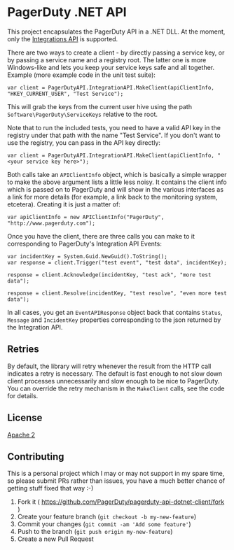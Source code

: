 PagerDuty .NET API
==================

This project encapsulates the PagerDuty API in a .NET DLL. At the moment,
only the [Integrations API](https://developer.pagerduty.com/documentation/integration/events)
is supported. 

There are two ways to create a client - by directly passing a service key, or 
by passing a service name and a registry root. The latter one is more Windows-like
and lets you keep your service keys safe and all together. Example (more example
code in the unit test suite):

	var client = PagerDutyAPI.IntegrationAPI.MakeClient(apiClientInfo, "HKEY_CURRENT_USER", "Test Service");
            
This will grab the keys from the current user hive using the path ```Software\PagerDuty\ServiceKeys``` relative to the root.

Note that to run the included tests, you need to have a valid API key in the registry under that path 
with the name "Test Service". If you don't want to use the registry, you can pass in the API key directly:

	var client = PagerDutyAPI.IntegrationAPI.MakeClient(apiClientInfo, "<your service key here>");
	
Both calls take an ```APIClientInfo``` object, which is basically a simple wrapper to make the above argument lists a little less noisy. It contains the client info which is passed on to PagerDuty	and will show in the various interfaces as a link for more details (for example, a link back to the monitoring system, etcetera). Creating it is just a matter of:

	var apiClientInfo = new APIClientInfo("PagerDuty", "http://www.pagerduty.com");
	
Once you have the client, there are three calls you can make to it corresponding to PagerDuty's Integration API Events:

	var incidentKey = System.Guid.NewGuid().ToString();
	var response = client.Trigger("test event", "test data", incidentKey);
	
	response = client.Acknowledge(incidentKey, "test ack", "more test data");
	
	response = client.Resolve(incidentKey, "test resolve", "even more test data");
	
In all cases, you get an ```EventAPIResponse``` object back that contains ```Status```, ```Message``` and ```IncidentKey``` properties corresponding to the json returned by the Integration API. 

Retries
-------

By default, the library will retry whenever the result from the HTTP call indicates a retry is necessary. The default is fast enough to not slow down client processes unnecessarily and slow enough to be nice to PagerDuty. You can override the retry mechanism in the ```MakeClient``` calls, see the code for details. 

License
-------

[Apache 2](http://www.apache.org/licenses/LICENSE-2.0)

Contributing
------------

This is a personal project which I may or may not support in my spare time,
so please submit PRs rather than issues, you have a much better chance of
getting stuff fixed that way :-)

1. Fork it ( https://github.com/PagerDuty/pagerduty-api-dotnet-client/fork )
2. Create your feature branch (`git checkout -b my-new-feature`)
3. Commit your changes (`git commit -am 'Add some feature'`)
4. Push to the branch (`git push origin my-new-feature`)
5. Create a new Pull Request
